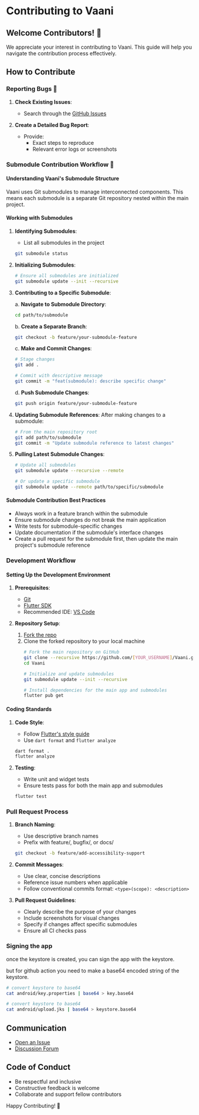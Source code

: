 # Contributing to Vaani

## Welcome Contributors! 🚀

We appreciate your interest in contributing to Vaani. This guide will help you navigate the contribution process effectively.

## How to Contribute

### Reporting Bugs 🐞

1. **Check Existing Issues**: 
   - Search through the [GitHub Issues](https://github.com/Dr-Blank/Vaani/issues)

2. **Create a Detailed Bug Report**:
   - Provide:
     * Exact steps to reproduce
     * Relevant error logs or screenshots

### Submodule Contribution Workflow 🧩

#### Understanding Vaani's Submodule Structure

Vaani uses Git submodules to manage interconnected components. This means each submodule is a separate Git repository nested within the main project.

#### Working with Submodules

1. **Identifying Submodules**:
   - List all submodules in the project
   ```bash
   git submodule status
   ```

2. **Initializing Submodules**:
   ```bash
   # Ensure all submodules are initialized
   git submodule update --init --recursive
   ```

3. **Contributing to a Specific Submodule**:

   a. **Navigate to Submodule Directory**:
      ```bash
      cd path/to/submodule
      ```

   b. **Create a Separate Branch**:
      ```bash
      git checkout -b feature/your-submodule-feature
      ```

   c. **Make and Commit Changes**:
      ```bash
      # Stage changes
      git add .
      
      # Commit with descriptive message
      git commit -m "feat(submodule): describe specific change"
      ```

   d. **Push Submodule Changes**:
      ```bash
      git push origin feature/your-submodule-feature
      ```

4. **Updating Submodule References**:
   After making changes to a submodule:
   ```bash
   # From the main repository root
   git add path/to/submodule
   git commit -m "Update submodule reference to latest changes"
   ```

5. **Pulling Latest Submodule Changes**:
   ```bash
   # Update all submodules
   git submodule update --recursive --remote
   
   # Or update a specific submodule
   git submodule update --remote path/to/specific/submodule
   ```

#### Submodule Contribution Best Practices

- Always work in a feature branch within the submodule
- Ensure submodule changes do not break the main application
- Write tests for submodule-specific changes
- Update documentation if the submodule's interface changes
- Create a pull request for the submodule first, then update the main project's submodule reference

### Development Workflow

#### Setting Up the Development Environment

1. **Prerequisites**:
   - [Git](https://git-scm.com/)
   - [Flutter SDK](https://flutter.dev/)
   - Recommended IDE: [VS Code](https://code.visualstudio.com/)

2. **Repository Setup**:

   1. [Fork the repo](https://github.com/Dr-Blank/Vaani/fork)
   1. Clone the forked repository to your local machine
      ```bash
      # Fork the main repository on GitHub
      git clone --recursive https://github.com/[YOUR_USERNAME]/Vaani.git
      cd Vaani

      # Initialize and update submodules
      git submodule update --init --recursive

      # Install dependencies for the main app and submodules
      flutter pub get
      ```

#### Coding Standards

1. **Code Style**:
   - Follow [Flutter's style guide](https://dart.dev/guides/language/effective-dart/style)
   - Use `dart format` and `flutter analyze`

   ```bash
   dart format .
   flutter analyze
   ```

2. **Testing**:
   - Write unit and widget tests
   - Ensure tests pass for both the main app and submodules

   ```bash
   flutter test
   ```

### Pull Request Process

1. **Branch Naming**:
   - Use descriptive branch names
   - Prefix with feature/, bugfix/, or docs/

   ```bash
   git checkout -b feature/add-accessibility-support
   ```

2. **Commit Messages**:
   - Use clear, concise descriptions
   - Reference issue numbers when applicable
   - Follow conventional commits format:
     `<type>(scope): <description>`

3. **Pull Request Guidelines**:
   - Clearly describe the purpose of your changes
   - Include screenshots for visual changes
   - Specify if changes affect specific submodules
   - Ensure all CI checks pass

### Signing the app

once the keystore is created, you can sign the app with the keystore.

but for github action you need to make a base64 encoded string of the keystore.

```bash
# convert keystore to base64
cat android/key.properties | base64 > key.base64

# convert keystore to base64
cat android/upload.jks | base64 > keystore.base64
```

## Communication

* [Open an Issue](https://github.com/Dr-Blank/Vaani/issues)
* [Discussion Forum](https://github.com/Dr-Blank/Vaani/discussions)

## Code of Conduct

* Be respectful and inclusive
* Constructive feedback is welcome
* Collaborate and support fellow contributors

Happy Contributing! 🌟